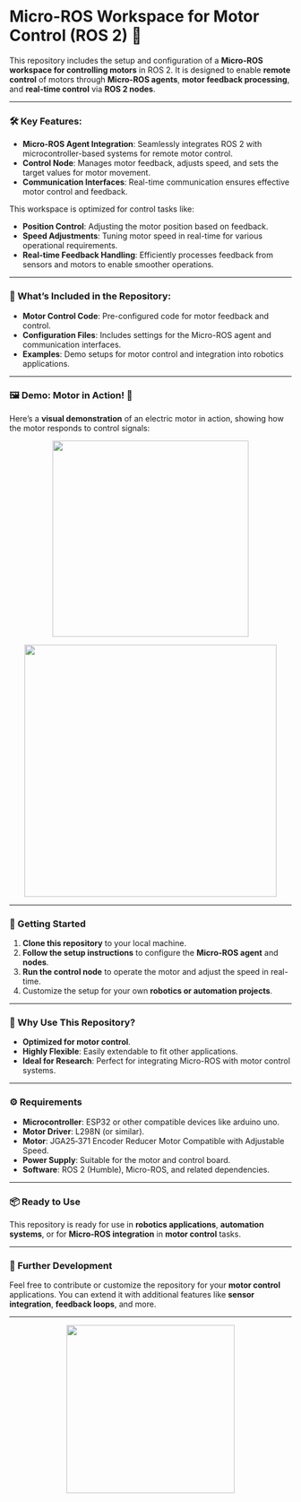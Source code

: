 # **Micro-ROS Workspace for Motor Control (ROS 2)** 🚀

This repository includes the setup and configuration of a **Micro-ROS workspace for controlling motors** in ROS 2. It is designed to enable **remote control** of motors through **Micro-ROS agents**, **motor feedback processing**, and **real-time control** via **ROS 2 nodes**.

---

### **🛠️ Key Features:**

- **Micro-ROS Agent Integration**: Seamlessly integrates ROS 2 with microcontroller-based systems for remote motor control.
- **Control Node**: Manages motor feedback, adjusts speed, and sets the target values for motor movement.
- **Communication Interfaces**: Real-time communication ensures effective motor control and feedback.

This workspace is optimized for control tasks like:

- **Position Control**: Adjusting the motor position based on feedback.
- **Speed Adjustments**: Tuning motor speed in real-time for various operational requirements.
- **Real-time Feedback Handling**: Efficiently processes feedback from sensors and motors to enable smoother operations.

---

### **📂 What’s Included in the Repository:**

- **Motor Control Code**: Pre-configured code for motor feedback and control.
- **Configuration Files**: Includes settings for the Micro-ROS agent and communication interfaces.
- **Examples**: Demo setups for motor control and integration into robotics applications.

---

### **🖼️ Demo: Motor in Action! 🎥**

Here’s a **visual demonstration** of an electric motor in action, showing how the motor responds to control signals:

<p align="center">
  <img src="https://upload.wikimedia.org/wikipedia/commons/8/89/Electric_motor.gif" width="350" />
</p>
<p align="center">
  <img src="https://github.com/AldonDC/microros_ws_new/raw/main/VIDEO1%20MOTOR.gif" width="450" />
</p>



---

### **🔧 Getting Started**

1. **Clone this repository** to your local machine.
2. **Follow the setup instructions** to configure the **Micro-ROS agent** and **nodes**.
3. **Run the control node** to operate the motor and adjust the speed in real-time.
4. Customize the setup for your own **robotics or automation projects**.

---

### **📝 Why Use This Repository?**

- **Optimized for motor control**.
- **Highly Flexible**: Easily extendable to fit other applications.
- **Ideal for Research**: Perfect for integrating Micro-ROS with motor control systems.

---

### **⚙️ Requirements**

- **Microcontroller**: ESP32 or other compatible devices like arduino uno.
- **Motor Driver**: L298N (or similar).
- **Motor**: JGA25‑371 Encoder Reducer Motor Compatible with Adjustable Speed.
- **Power Supply**: Suitable for the motor and control board.
- **Software**: ROS 2 (Humble), Micro-ROS, and related dependencies.

---

### **📦 Ready to Use**

This repository is ready for use in **robotics applications**, **automation systems**, or for **Micro-ROS integration** in **motor control** tasks. 

---

### **📢 Further Development**

Feel free to contribute or customize the repository for your **motor control** applications. You can extend it with additional features like **sensor integration**, **feedback loops**, and more.

---

<p align="center">
  <img src="https://github.com/user-attachments/assets/8339b68f-9b6d-4292-aef5-2c9ccef03620" width="300" />
</p>
